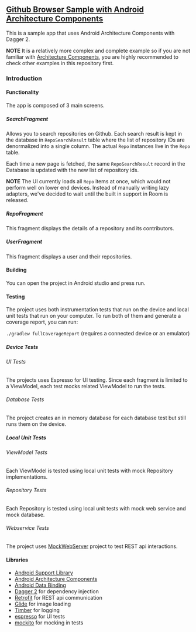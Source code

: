 ## [Github Browser Sample with Android Architecture Components](https://github.com/android/architecture-components-samples/tree/master/GithubBrowserSample)

This is a sample app that uses Android Architecture Components with Dagger 2.

**NOTE** It is a relatively more complex and complete example so if you are not familiar with [Architecture Components](https://developer.android.com/arch), you are highly recommended to check other examples in this repository first.

### Introduction

#### Functionality

The app is composed of 3 main screens.

##### SearchFragment

Allows you to search repositories on Github. Each search result is kept in the database in `RepoSearchResult` table where the list of repository IDs are denormalized into a single column. The actual `Repo` instances live in the `Repo` table.

Each time a new page is fetched, the same `RepoSearchResult` record in the Database is updated with the new list of repository ids.

**NOTE** The UI currently loads all `Repo` items at once, which would not perform well on lower end devices. Instead of manually writing lazy adapters, we've decided to wait until the built in support in Room is released.

##### RepoFragment

This fragment displays the details of a repository and its contributors.

##### UserFragment

This fragment displays a user and their repositories.

#### Building

You can open the project in Android studio and press run.

#### Testing

The project uses both instrumentation tests that run on the device and local unit tests that run on your computer. To run both of them and generate a coverage report, you can run:

`./gradlew fullCoverageReport` (requires a connected device or an emulator)

##### Device Tests

###### UI Tests

The projects uses Espresso for UI testing. Since each fragment is limited to a ViewModel, each test mocks related ViewModel to run the tests.

###### Database Tests

The project creates an in memory database for each database test but still runs them on the device.

##### Local Unit Tests

###### ViewModel Tests

Each ViewModel is tested using local unit tests with mock Repository implementations.

###### Repository Tests

Each Repository is tested using local unit tests with mock web service and mock database.

###### Webservice Tests

The project uses [MockWebServer](https://github.com/square/okhttp/tree/master/mockwebserver) project to test REST api interactions.

#### Libraries

- [Android Support Library](https://developer.android.com/topic/libraries/support-library/index.html)
- [Android Architecture Components](https://developer.android.com/arch)
- [Android Data Binding](https://developer.android.com/topic/libraries/data-binding/index.html)
- [Dagger 2](https://google.github.io/dagger) for dependency injection
- [Retrofit](http://square.github.io/retrofit) for REST api communication
- [Glide](https://github.com/bumptech/glide) for image loading
- [Timber](https://github.com/JakeWharton/timber) for logging
- [espresso](https://google.github.io/android-testing-support-library/docs/espresso/) for UI tests
- [mockito](http://site.mockito.org/) for mocking in tests